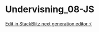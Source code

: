 # Undervisning_08-JS

[Edit in StackBlitz next generation editor ⚡️](https://stackblitz.com/~/github.com/sharmababita/Undervisning_08-JS)